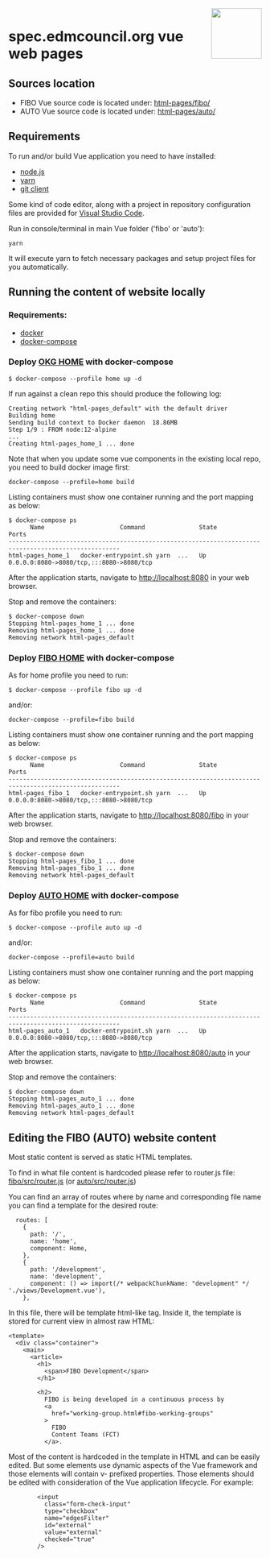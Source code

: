 <img src="https://vuejs.org/images/logo.png" width="100" align="right"/>

# spec.edmcouncil.org vue web pages 

## Sources location

- FIBO Vue source code is located under: [html-pages/fibo/](./fibo/)
- AUTO Vue source code is located under: [html-pages/auto/](./auto/)


## Requirements

To run and/or build Vue application you need to have installed:

* [node.js](https://nodejs.org/)
* [yarn](https://yarnpkg.com/)
* [git client](https://git-scm.com/)

Some kind of code editor, along with a project in repository configuration files are provided for [Visual Studio Code](https://code.visualstudio.com/).

Run in console/terminal in main Vue folder ('fibo' or 'auto'):

```
yarn
```

It will execute yarn to fetch necessary packages and setup project files for you automatically.

## Running the content of website locally
### Requirements:

* [docker](https://docs.docker.com/get-docker/)
* [docker-compose](https://docs.docker.com/compose/install/)

### Deploy [OKG HOME](./home) with docker-compose

```
$ docker-compose --profile home up -d
```
If run against a clean repo this should produce the following log:
```
Creating network "html-pages_default" with the default driver
Building home
Sending build context to Docker daemon  18.86MB
Step 1/9 : FROM node:12-alpine
...
Creating html-pages_home_1 ... done
```
Note that when you update some vue components in the existing local repo, you need to build docker image first:
```
docker-compose --profile=home build

```

Listing containers must show one container running and the port mapping as below:
```
$ docker-compose ps
      Name                     Command               State                    Ports                  
-----------------------------------------------------------------------------------------------------
html-pages_home_1   docker-entrypoint.sh yarn  ...   Up      0.0.0.0:8080->8080/tcp,:::8080->8080/tcp
```

After the application starts, navigate to [http://localhost:8080](http://localhost:8080) in your web browser.

Stop and remove the containers:
```
$ docker-compose down
Stopping html-pages_home_1 ... done
Removing html-pages_home_1 ... done
Removing network html-pages_default
```

### Deploy [FIBO HOME](./fibo) with docker-compose
As for home profile you need to run:

```
$ docker-compose --profile fibo up -d
```
and/or:
```
docker-compose --profile=fibo build

```

Listing containers must show one container running and the port mapping as below:
```
$ docker-compose ps
      Name                     Command               State                    Ports                  
-----------------------------------------------------------------------------------------------------
html-pages_fibo_1   docker-entrypoint.sh yarn  ...   Up      0.0.0.0:8080->8080/tcp,:::8080->8080/tcp
```

After the application starts, navigate to [http://localhost:8080/fibo](http://localhost:8080/fibo) in your web browser.

Stop and remove the containers:
```
$ docker-compose down
Stopping html-pages_fibo_1 ... done
Removing html-pages_fibo_1 ... done
Removing network html-pages_default
```

### Deploy [AUTO HOME](./auto) with docker-compose
As for fibo profile you need to run:

```
$ docker-compose --profile auto up -d
```
and/or:
```
docker-compose --profile=auto build

```
Listing containers must show one container running and the port mapping as below:
```
$ docker-compose ps
      Name                     Command               State                    Ports                  
-----------------------------------------------------------------------------------------------------
html-pages_auto_1   docker-entrypoint.sh yarn  ...   Up      0.0.0.0:8080->8080/tcp,:::8080->8080/tcp
```

After the application starts, navigate to [http://localhost:8080/auto](http://localhost:8080/auto) in your web browser.

Stop and remove the containers:
```
$ docker-compose down
Stopping html-pages_auto_1 ... done
Removing html-pages_auto_1 ... done
Removing network html-pages_default
```


## Editing the FIBO (AUTO) website content
Most static content is served as static HTML templates.

To find in what file content is hardcoded please refer to router.js file: [fibo/src/router.js](./fibo/src/router.js) (or [auto/src/router.js](./auto/src/router.js))


You can find an array of routes where by name and corresponding file name you can find a template for the desired route:

```
  routes: [
    {
      path: '/',
      name: 'home',
      component: Home,
    },
    {
      path: '/development',
      name: 'development',
      component: () => import(/* webpackChunkName: "development" */ './views/Development.vue'),
    },
```

In this file, there will be template html-like tag. Inside it, the template is stored for current view in almost raw HTML:

```
<template>
  <div class="container">
    <main>
      <article>
        <h1>
          <span>FIBO Development</span>
        </h1>

        <h2>
          FIBO is being developed in a continuous process by
          <a
            href="working-group.html#fibo-working-groups"
          >
            FIBO
            Content Teams (FCT)
          </a>. 
```
Most of the content is hardcoded in the template in HTML and can be easily edited. But some elements use dynamic aspects of the Vue framework and those elements will contain v- prefixed properties. Those elements should be edited with consideration of the Vue application lifecycle. For example:

```
        <input
          class="form-check-input"
          type="checkbox"
          name="edgesFilter"
          id="external"
          value="external"
          checked="true"
        />
```        
